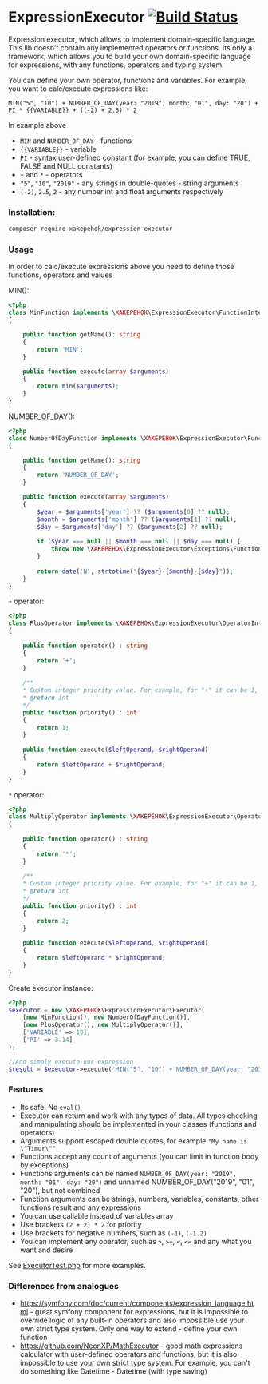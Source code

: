 # ExpressionExecutor [![Build Status](https://travis-ci.com/XAKEPEHOK/expression-executor.svg?branch=master)](https://travis-ci.com/XAKEPEHOK/expression-executor)

Expression executor, which allows to implement domain-specific language. This lib doesn’t contain any
implemented operators or functions. Its only a framework, which allows you to build your own domain-specific 
language for expressions, with any functions, operators and typing system.

You can define your own operator, functions and variables. For example, you want to calc/execute expressions
like: 
```
MIN("5", "10") + NUMBER_OF_DAY(year: "2019", month: "01", day: "20") + PI * {{VARIABLE}} + ((-2) + 2.5) * 2
``` 
In example above
- `MIN` and `NUMBER_OF_DAY` - functions
- `{{VARIABLE}}` - variable
- `PI` - syntax user-defined constant (for example, you can define TRUE, FALSE and NULL constants)
- `+` and `*` - operators
-  `"5"`, `"10"`, `"2019"` - any strings in double-quotes - string arguments
-  `(-2)`, `2.5`, `2` - any number int and float arguments respectively

### Installation:
```bash
composer require xakepehok/expression-executor
```

### Usage

In order to calc/execute expressions above you need to define those functions, operators and values

MIN():
```php
<?php
class MinFunction implements \XAKEPEHOK\ExpressionExecutor\FunctionInterface 
{

    public function getName(): string
    {
        return 'MIN';
    }

    public function execute(array $arguments)
    {
        return min($arguments);
    }
}
```

NUMBER_OF_DAY():
```php
<?php
class NumberOfDayFunction implements \XAKEPEHOK\ExpressionExecutor\FunctionInterface 
{

    public function getName(): string
    {
        return 'NUMBER_OF_DAY';
    }

    public function execute(array $arguments)
    {
        $year = $arguments['year'] ?? ($arguments[0] ?? null);
        $month = $arguments['month'] ?? ($arguments[1] ?? null);
        $day = $arguments['day'] ?? ($arguments[2] ?? null);
        
        if ($year === null || $month === null || $day === null) {
            throw new \XAKEPEHOK\ExpressionExecutor\Exceptions\FunctionException('Arguments error');
        }
        
        return date('N', strtotime("{$year}-{$month}-{$day}"));
    }
}
```

`+` operator:
```php
<?php
class PlusOperator implements \XAKEPEHOK\ExpressionExecutor\OperatorInterface 
{
    
    public function operator() : string
    {
        return '+';    
    }
    
    /**
    * Custom integer priority value. For example, for "+" it can be 1, for "*" it can be 2
    * @return int
    */
    public function priority() : int
    {
        return 1;
    }
    
    public function execute($leftOperand, $rightOperand)
    {
        return $leftOperand + $rightOperand;
    }    
}
```

`*` operator:
```php
<?php
class MultiplyOperator implements \XAKEPEHOK\ExpressionExecutor\OperatorInterface 
{
    
    public function operator() : string
    {
        return '*';    
    }
    
    /**
    * Custom integer priority value. For example, for "+" it can be 1, for "*" it can be 2
    * @return int
    */
    public function priority() : int
    {
        return 2;
    }
    
    public function execute($leftOperand, $rightOperand)
    {
        return $leftOperand * $rightOperand;
    }    
}
```

Create executor instance:
```php
<?php
$executor = new \XAKEPEHOK\ExpressionExecutor\Executor(
    [new MinFunction(), new NumberOfDayFunction()],
    [new PlusOperator(), new MultiplyOperator()],
    ['VARIABLE' => 10],
    ['PI' => 3.14]
);

//And simply execute our expression 
$result = $executor->execute('MIN("5", "10") + NUMBER_OF_DAY(year: "2019", month: "01", day: "20") + PI * {{VARIABLE}} + ((-2) + 2.5) * 2');
```

### Features
- Its safe. No `eval()`
- Executor can return and work with any types of data. All types checking and manipulating should be implemented
in your classes (functions and operators)
- Arguments support escaped double quotes, for example `"My name is \"Timur\""`
- Functions accept any count of arguments (you can limit in function body by exceptions)
- Functions arguments can be named `NUMBER_OF_DAY(year: "2019", month: "01", day: "20")` and unnamed
NUMBER_OF_DAY("2019", "01", "20"), but not combined
- Function arguments can be strings, numbers, variables, constants, other functions result and any expressions
- You can use callable instead of variables array
- Use brackets `(2 + 2) * 2` for priority
- Use brackets for negative numbers, such as `(-1)`, `(-1.2)`
- You can implement any operator, such as `>`, `>=`, `<`, `<=` and any what you want and desire

See [ExecutorTest.php](tests/ExecutorTest.php) for more examples.

### Differences from analogues
- https://symfony.com/doc/current/components/expression_language.html - great symfony component for
expressions, but it is impossible to override logic of any built-in operators and also impossible use
your own strict type system. Only one way to extend - define your own function
- https://github.com/NeonXP/MathExecutor - good math expressions calculator with user-defined operators
and functions, but it is also impossible to use your own strict type system. For example, you can't do something 
like Datetime - Datetime (with type saving)

